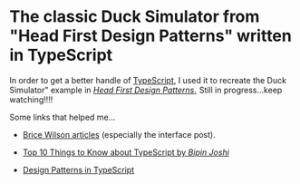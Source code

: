 # The classic Duck Simulator from "Head First Design Patterns" written in TypeScript

In order to get a better handle of <a href="http://www.typescriptlang.org/">TypeScript</a>, I used it to recreate the Duck Simulator" example in <a target="_blank" href="http://www.amazon.com/gp/search/ref=as_li_qf_sp_sr_tl?ie=UTF8&camp=1789&creative=9325&index=aps&keywords=Head%20First%20Design%20Patterns&linkCode=ur2&tag=kaidez-20&linkId=3NYIV7U2HB2AUD63"><em>Head First Design Patterns</em>.</a><img src="https://ir-na.amazon-adsystem.com/e/ir?t=kaidez-20&l=ur2&o=1" width="1" height="1" border="0" alt="" style="border:none !important; margin:0px !important;" /> Still in progress...keep watching!!!!

Some links that helped me...
* <a href="https://www.bricewilson.net/tag/typescript/"> Brice Wilson articles</a> (especially the interface post).

* <a href="http://www.developer.com/lang/top-10-things-to-know-about-typescript.html">Top 10 Things to Know about TypeScript by <em>Bipin Joshi</em></a>

* <a href="https://github.com/torokmark/design_patterns_in_typescript">Design Patterns in TypeScript</a>